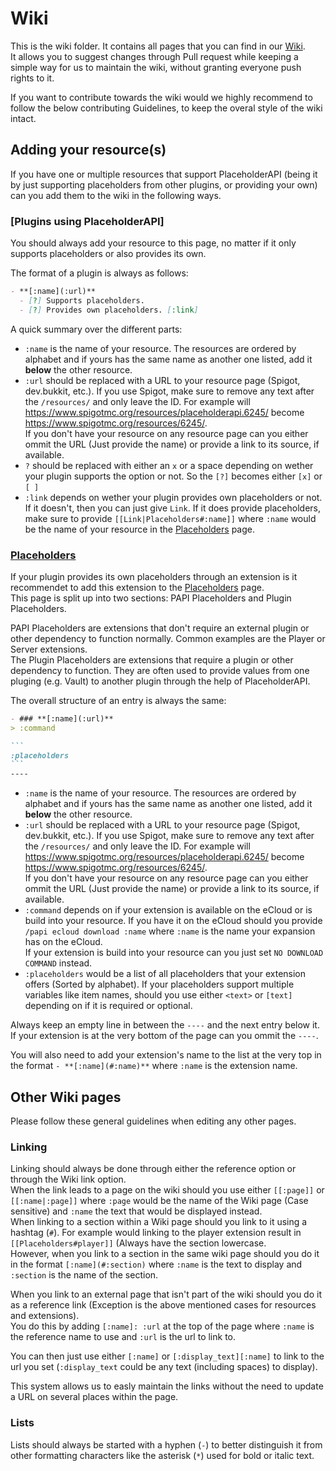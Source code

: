 [Wiki]: https://github.com/PlaceholderAPI/PlaceholderAPI/wiki
[Placeholders]: https://github.com/PlaceholderAPI/PlaceholderAPI/wiki/Placeholders

# Wiki
This is the wiki folder. It contains all pages that you can find in our [Wiki].  
It allows you to suggest changes through Pull request while keeping a simple way for us to maintain the wiki, without granting everyone push rights to it.

If you want to contribute towards the wiki would we highly recommend to follow the below contributing Guidelines, to keep the overal style of the wiki intact.

## Adding your resource(s)
If you have one or multiple resources that support PlaceholderAPI (being it by just supporting placeholders from other plugins, or providing your own) can you add them to the wiki in the following ways.

### [Plugins using PlaceholderAPI]
You should always add your resource to this page, no matter if it only supports placeholders or also provides its own.

The format of a plugin is always as follows:
```md
- **[:name](:url)**
  - [?] Supports placeholders.
  - [?] Provides own placeholders. [:link]
```

A quick summary over the different parts:

- `:name` is the name of your resource. The resources are ordered by alphabet and if yours has the same name as another one listed, add it __below__ the other resource.
- `:url` should be replaced with a URL to your resource page (Spigot, dev.bukkit, etc.). If you use Spigot, make sure to remove any text after the `/resources/` and only leave the ID. For example will https://www.spigotmc.org/resources/placeholderapi.6245/ become https://www.spigotmc.org/resources/6245/.  
If you don't have your resource on any resource page can you either ommit the URL (Just provide the name) or provide a link to its source, if available.
- `?` should be replaced with either an `x` or a space depending on wether your plugin supports the option or not. So the `[?]` becomes either `[x]` or `[ ]`
- `:link` depends on wether your plugin provides own placeholders or not. If it doesn't, then you can just give `Link`. If it does provide placeholders, make sure to provide `[[Link|Placeholders#:name]]` where `:name` would be the name of your resource in the [Placeholders] page.

### [Placeholders]
If your plugin provides its own placeholders through an extension is it recommendet to add this extension to the [Placeholders] page.  
This page is split up into two sections: PAPI Placeholders and Plugin Placeholders.

PAPI Placeholders are extensions that don't require an external plugin or other dependency to function normally. Common examples are the Player or Server extensions.  
The Plugin Placeholders are extensions that require a plugin or other dependency to function. They are often used to provide values from one pluging (e.g. Vault) to another plugin through the help of PlaceholderAPI.

The overall structure of an entry is always the same:  
````md
- ### **[:name](:url)**
> :command

```
:placeholders
```
----
````

- `:name` is the name of your resource. The resources are ordered by alphabet and if yours has the same name as another one listed, add it __below__ the other resource.
- `:url` should be replaced with a URL to your resource page (Spigot, dev.bukkit, etc.). If you use Spigot, make sure to remove any text after the `/resources/` and only leave the ID. For example will https://www.spigotmc.org/resources/placeholderapi.6245/ become https://www.spigotmc.org/resources/6245/.  
If you don't have your resource on any resource page can you either ommit the URL (Just provide the name) or provide a link to its source, if available.
- `:command` depends on if your extension is available on the eCloud or is build into your resource. If you have it on the eCloud should you provide `/papi ecloud download :name` where `:name` is the name your expansion has on the eCloud.  
If your extension is build into your resource can you just set `NO DOWNLOAD COMMAND` instead.
- `:placeholders` would be a list of all placeholders that your extension offers (Sorted by alphabet). If your placeholders support multiple variables like item names, should you use either `<text>` or `[text]` depending on if it is required or optional.

Always keep an empty line in between the `----` and the next entry below it.  
If your extension is at the very bottom of the page can you ommit the `----`.

You will also need to add your extension's name to the list at the very top in the format `- **[:name](#:name)**` where `:name` is the extension name.

## Other Wiki pages
Please follow these general guidelines when editing any other pages.

### Linking
Linking should always be done through either the reference option or through the Wiki link option.  
When the link leads to a page on the wiki should you use either `[[:page]]` or `[[:name|:page]]` where `:page` would be the name of the Wiki page (Case sensitive) and `:name` the text that would be displayed instead.  
When linking to a section within a Wiki page should you link to it using a hashtag (`#`). For example would linking to the player extension result in `[[Placeholders#player]]` (Always have the section lowercase.  
However, when you link to a section in the same wiki page should you do it in the format `[:name](#:section)` where `:name` is the text to display and `:section` is the name of the section.


When you link to an external page that isn't part of the wiki should you do it as a reference link (Exception is the above mentioned cases for resources and extensions).  
You do this by adding `[:name]: :url` at the top of the page where `:name` is the reference name to use and `:url` is the url to link to.

You can then just use either `[:name]` or `[:display_text][:name]` to link to the url you set (`:display_text` could be any text (including spaces) to display).

This system allows us to easly maintain the links without the need to update a URL on several places within the page.

### Lists
Lists should always be started with a hyphen (`-`) to better distinguish it from other formatting characters like the asterisk (`*`) used for bold or italic text.

